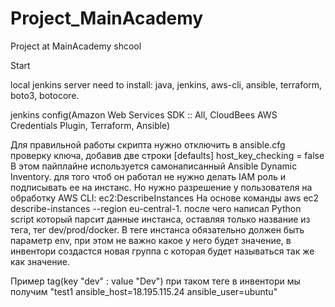 # Project_MainAcademy
Project at MainAcademy shcool





Start

local jenkins server need to install:
java, jenkins, aws-cli, ansible, terraform, boto3, botocore.

jenkins config(Amazon Web Services SDK :: All, CloudBees AWS Credentials Plugin, Terraform, Ansible)

Для правильной работы скрипта нужно отключить в ansible.cfg  проверку ключа, добавив две строки
[defaults]
host_key_checking = false
В этом пайплайне используется самонаписанный Ansible Dynamic Inventory. для того чтоб он работал не нужно делать IAM роль и подписывать ее на инстанс.
Но нужно разрешение у пользователя на обработку AWS CLI: ec2:DescribeInstances
На основе команды aws ec2 describe-instances --region eu-central-1. после чего написал Python script который парсит данные инстанса, оставляя 
только название из тега, тег dev/prod/docker. В теге инстанса обязательно должен быть параметр env, при этом не важно какое у него
будет значение, в инвентори создастся новая группа с которая будет называться так же как значение.

Пример tag(key "dev" : value "Dev") при таком теге в инвентори мы получим "test1 ansible_host=18.195.115.24 ansible_user=ubuntu"


